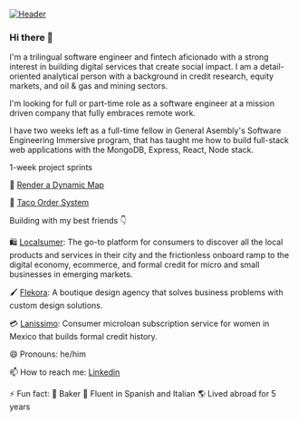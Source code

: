 [![Header](https://media-exp1.licdn.com/dms/image/C4E16AQEXibX7-blpxw/profile-displaybackgroundimage-shrink_350_1400/0/1588017759908?e=1625097600&v=beta&t=-TG-6e55YRj2S4rgwKSJD4otk5n0yCoUJMLsJVMGw60 "Header")](https://www.linkedin.com/in/willbenedict/)

### Hi there 👋

I'm a trilingual software engineer and fintech aficionado with a strong interest in building digital services that create social impact. I am a detail-oriented analytical person with a background in credit research, equity markets, and oil & gas and mining sectors. 

<!--- 
My focus has been on building digital services for emerging markets, in particular Mexico.
--->
I'm looking for full or part-time role as a software engineer at a mission driven company that fully embraces remote work. 

I have two weeks left as a full-time fellow in General Asembly's Software Engineering Immersive program, that has taught me how to build full-stack web applications with the MongoDB, Express, React, Node stack. 

1-week project sprints

📍 [Render a Dynamic Map](https://github.com/wjb108/Mapbox-Dynamic-Map-API)

🥡 [Taco Order System](https://github.com/wjb108/Taco-Order-System)


Building with my best friends 👇
  
  🛍️ [Localsumer](https://www.localsumer.com/): The go-to platform for consumers to discover all the local products and services in their city and the frictionless onboard ramp to the digital economy, ecommerce, and formal credit for micro and small businesses in emerging markets.

  
  🖌️ [Flekora](https://weareflekora.com/): A boutique design agency that solves business problems with custom design solutions.
  
  💳 [Lanissimo](https://lanissimo.com/): Consumer microloan subscription service for women in Mexico that builds formal credit history. 

😄 Pronouns: he/him

📫 How to reach me: [Linkedin](https://www.linkedin.com/in/willbenedict/)

⚡ Fun fact: 🥐 Baker 🍞 Fluent in Spanish and Italian 🌎 Lived abroad for 5 years 

<!--- 
- 👯 I’m looking to collaborate on ...
- 🤔 I’m looking for help with ...
- 💬 Ask me about ...
--->
